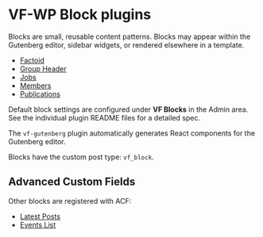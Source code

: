 # VF-WP Block plugins

Blocks are small, reusable content patterns. Blocks may appear within the Gutenberg editor, sidebar widgets, or rendered elsewhere in a template.

* [Factoid](/wp-content/plugins/vf-factoid-block/README.md)
* [Group Header](/wp-content/plugins/vf-group-header-block/README.md)
* [Jobs](/wp-content/plugins/vf-jobs-block/README.md)
* [Members](/wp-content/plugins/vf-members-block/README.md)
* [Publications](/wp-content/plugins/vf-publications-block/README.md)

Default block settings are configured under **VF Blocks** in the Admin area. See the individual plugin README files for a detailed spec.

The `vf-gutenberg` plugin automatically generates React components for the Gutenberg editor.

Blocks have the custom post type: `vf_block`.

## Advanced Custom Fields

Other blocks are registered with ACF:

* [Latest Posts](/wp-content/themes/vf-wp/blocks/vfwp-latest-posts/README.md)
* [Events List](/wp-content/plugins/vf-events/README.md#gutenberg-block)
